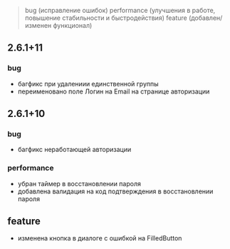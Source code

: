 > bug (исправление ошибок)
> performance (улучшения в работе, повышение стабильности и быстродействия)
> feature (добавлен/изменен функционал)

## 2.6.1+11

### bug

- багфикс при удалениии единственной группы
- переименовано поле Логин на Email на странице авторизации

## 2.6.1+10

### bug

- багфикс неработающей авторизации

### performance

- убран таймер в восстановлении пароля
- добавлена валидация на код подтверждения в восстановлении пароля

## feature

- изменена кнопка в диалоге с ошибкой на FilledButton